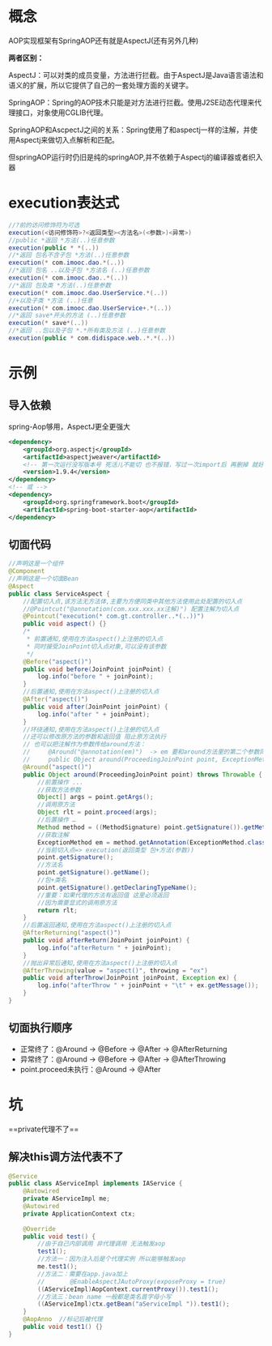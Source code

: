 # 概念

AOP实现框架有SpringAOP还有就是AspectJ(还有另外几种)

**两者区别：**

AspectJ：可以对类的成员变量，方法进行拦截。由于AspectJ是Java语言语法和语义的扩展，所以它提供了自己的一套处理方面的关键字。

SpringAOP：Spring的AOP技术只能是对方法进行拦截。使用J2SE动态代理来代理接口，对象使用CGLIB代理。

SpringAOP和AscpectJ之间的关系：Spring使用了和aspectj一样的注解，并使用Aspectj来做切入点解析和匹配。

​                                                            但springAOP运行时仍旧是纯的springAOP,并不依赖于Aspectj的编译器或者织入器



#  execution表达式

```java
//?前的访问修饰符为可选
execution(<访问修饰符>?<返回类型><方法名>(<参数>)<异常>)
//public *返回 *方法(..)任意参数
execution(public * *(..))
//*返回 包名不含子包 *方法(..)任意参数
execution(* com.imooc.dao.*(..))
//*返回 包名 ..以及子包 *方法名 (..)任意参数
execution(* com.imooc.dao..*(..))
//*返回 包及类 *方法(..)任意参数
execution(* com.imooc.dao.UserService.*(..))
//+以及子类 *方法 (..)任意
execution(* com.imooc.dao.UserService+.*(..))
//*返回 save*开头的方法 (..)任意参数
execution(* save*(..))
//*返回 ..包以及子包 *.*所有类及方法 (..)任意参数
execution(public * com.didispace.web..*.*(..))
```



# 示例

## 导入依赖

spring-Aop够用，AspectJ更全更强大

```xml
<dependency>
    <groupId>org.aspectj</groupId>
    <artifactId>aspectjweaver</artifactId>
    <!-- 第一次运行没写版本号 死活儿不能切 也不报错，写过一次import后 再删掉 就好用了 -->
    <version>1.9.4</version>
</dependency>
<!-- 或 -->
<dependency>
    <groupId>org.springframework.boot</groupId>
    <artifactId>spring-boot-starter-aop</artifactId>
</dependency>
```

## 切面代码

```java
//声明这是一个组件
@Component
//声明这是一个切面Bean
@Aspect
public class ServiceAspect {
    //配置切入点,该方法无方法体,主要为方便同类中其他方法使用此处配置的切入点
    //@Pointcut("@annotation(com.xxx.xxx.xx注解)") 配置注解为切入点
    @Pointcut("execution(* com.gt.controller..*(..))")
    public void aspect() {}
    /*
     * 前置通知,使用在方法aspect()上注册的切入点
     * 同时接受JoinPoint切入点对象,可以没有该参数
     */
    @Before("aspect()")
    public void before(JoinPoint joinPoint) {
        log.info("before " + joinPoint);
    }
    //后置通知,使用在方法aspect()上注册的切入点
    @After("aspect()")
    public void after(JoinPoint joinPoint) {
        log.info("after " + joinPoint);
    }
    //环绕通知,使用在方法aspect()上注册的切入点
    //还可以修改原方法的参数和返回值 阻止原方法执行
    // 也可以把注解作为参数传给around方法：
    //     @Around("@annotation(em)")  -> em 要和around方法里的第二个参数同名
    //     public Object around(ProceedingJoinPoint point, ExceptionMethod em) throws Throwable {
    @Around("aspect()")
    public Object around(ProceedingJoinPoint point) throws Throwable {
        //前置操作 ...
        //获取方法参数
        Object[] args = point.getArgs();
        //调用原方法
        Object rlt = point.proceed(args);
        //后置操作 …
        Method method = ((MethodSignature) point.getSignature()).getMethod();
        //获取注解
        ExceptionMethod em = method.getAnnotation(ExceptionMethod.class);
        //当前切入点=> execution(返回类型 包+方法(参数))
        point.getSignature();
        //方法名
        point.getSignature().getName();
        //包+类名
        point.getSignature().getDeclaringTypeName();
        //重要：如果代理的方法有返回值 这里必须返回
        //因为需要显式的调用原方法
        return rlt;
    }
    //后置返回通知,使用在方法aspect()上注册的切入点
    @AfterReturning("aspect()")
    public void afterReturn(JoinPoint joinPoint) {
        log.info("afterReturn " + joinPoint);
    }
    //抛出异常后通知,使用在方法aspect()上注册的切入点
    @AfterThrowing(value = "aspect()", throwing = "ex")
    public void afterThrow(JoinPoint joinPoint, Exception ex) {
        log.info("afterThrow " + joinPoint + "\t" + ex.getMessage());
    }
}
```



## 切面执行顺序

- 正常终了：@Around -> @Before -> @After -> @AfterReturning
- 异常终了：@Around -> @Before -> @After -> @AfterThrowing
- point.proceed未执行：@Around -> @After



# 坑

==private代理不了==

## 解决this调方法代表不了

```java
@Service
public class AServiceImpl implements IAService {
    @Autowired
    private AServiceImpl me;
    @Autowired
    private ApplicationContext ctx;
    
    @Override
    public void test() {
        //由于自己内部调用 非代理调用 无法触发aop
        test1();
        //方法一：因为注入后是个代理实例 所以能够触发aop
        me.test1();
        //方法二：需要在app.java加上
        //       @EnableAspectJAutoProxy(exposeProxy = true)
        ((AServiceImpl)AopContext.currentProxy()).test1();
        //方法三：bean name 一般都是类名首字母小写
        ((AServiceImpl)ctx.getBean("aServiceImpl ")).test1();
    }
    @AopAnno  //标记后被代理
    public void test1() {}
}
```

